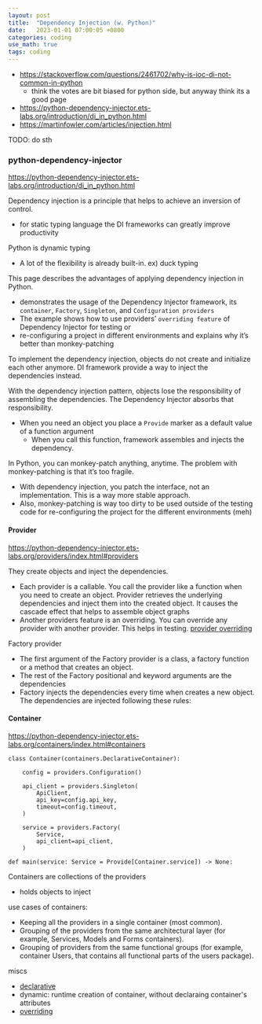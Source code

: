 ```yaml
---
layout: post
title:  "Dependency Injection (w. Python)"
date:   2023-01-01 07:00:05 +0800
categories: coding
use_math: true
tags: coding
---
```



- <a href="https://stackoverflow.com/questions/2461702/why-is-ioc-di-not-common-in-python" target="_blank">https://stackoverflow.com/questions/2461702/why-is-ioc-di-not-common-in-python</a>
    - think the votes are bit biased for python side, but anyway think its a good page
- <a href="https://python-dependency-injector.ets-labs.org/introduction/di_in_python.html" target="_blank">https://python-dependency-injector.ets-labs.org/introduction/di_in_python.html</a>
- <a href="https://martinfowler.com/articles/injection.html" target="_blank">https://martinfowler.com/articles/injection.html</a>

TODO: do sth

### python-dependency-injector

<a href="https://python-dependency-injector.ets-labs.org/introduction/di_in_python.html" target="_blank">https://python-dependency-injector.ets-labs.org/introduction/di_in_python.html</a>

Dependency injection is a principle that helps to achieve an inversion of control. 
- for static typing language the DI frameworks can greatly improve productivity

Python is dynamic typing
- A lot of the flexibility is already built-in. ex) duck typing 

This page describes the advantages of applying dependency injection in Python. 
- demonstrates the usage of the Dependency Injector framework, its `container`, `Factory`, `Singleton`, and `Configuration providers`
- The example shows how to use providers’ `overriding feature` of Dependency Injector for testing or 
- re-configuring a project in different environments and explains why it’s better than monkey-patching

To implement the dependency injection, objects do not create and initialize each other anymore. DI framework provide a way to inject the dependencies instead.

With the dependency injection pattern, objects lose the responsibility of assembling the dependencies. The Dependency Injector absorbs that responsibility.
- When you need an object you place a `Provide` marker as a default value of a function argument
    - When you call this function, framework assembles and injects the dependency.

In Python, you can monkey-patch anything, anytime. The problem with monkey-patching is that it’s too fragile.
- With dependency injection, you patch the interface, not an implementation. This is a way more stable approach.
- Also, monkey-patching is way too dirty to be used outside of the testing code for re-configuring the project for the different environments (meh)



#### Provider
<a href="https://python-dependency-injector.ets-labs.org/providers/index.html#providers" target="_blank">https://python-dependency-injector.ets-labs.org/providers/index.html#providers</a>

They create objects and inject the dependencies.
- Each provider is a callable. You call the provider like a function when you need to create an object. Provider retrieves the underlying dependencies and inject them into the created object. It causes the cascade effect that helps to assemble object graphs
- Another providers feature is an overriding. You can override any provider with another provider. This helps in testing. <a href="https://python-dependency-injector.ets-labs.org/providers/overriding.html#provider-overriding" target="_blank">provider overriding</a>

Factory provider
- The first argument of the Factory provider is a class, a factory function or a method that creates an object.
- The rest of the Factory positional and keyword arguments are the dependencies
- Factory injects the dependencies every time when creates a new object. The dependencies are injected following these rules:

#### Container
<a href="https://python-dependency-injector.ets-labs.org/containers/index.html#containers" target="_blank">https://python-dependency-injector.ets-labs.org/containers/index.html#containers</a>


```
class Container(containers.DeclarativeContainer):

    config = providers.Configuration()

    api_client = providers.Singleton(
        ApiClient,
        api_key=config.api_key,
        timeout=config.timeout,
    )

    service = providers.Factory(
        Service,
        api_client=api_client,
    )

def main(service: Service = Provide[Container.service]) -> None:
```

Containers are collections of the providers
- holds objects to inject

use cases of containers:
- Keeping all the providers in a single container (most common).
- Grouping of the providers from the same architectural layer (for example, Services, Models and Forms containers).
- Grouping of providers from the same functional groups (for example, container Users, that contains all functional parts of the users package).

miscs
- <a href="https://python-dependency-injector.ets-labs.org/containers/declarative.html" target="_blank">declarative</a>
- dynamic: runtime creation of container, without declaraing container's attributes
- <a href="https://python-dependency-injector.ets-labs.org/containers/overriding.html" target="_blank">overriding</a>